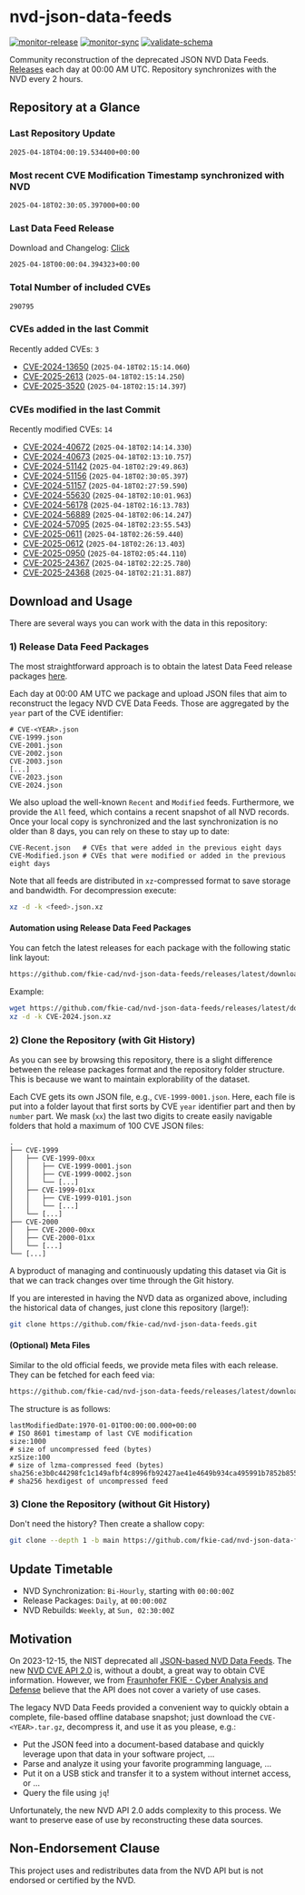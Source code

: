 # nvd-json-data-feeds

[![monitor-release](https://github.com/fkie-cad/nvd-json-data-feeds/actions/workflows/monitor_release.yml/badge.svg)](https://github.com/fkie-cad/nvd-json-data-feeds/actions/workflows/monitor_release.yml)
[![monitor-sync](https://github.com/fkie-cad/nvd-json-data-feeds/actions/workflows/monitor_sync.yml/badge.svg)](https://github.com/fkie-cad/nvd-json-data-feeds/actions/workflows/monitor_sync.yml)
[![validate-schema](https://github.com/fkie-cad/nvd-json-data-feeds/actions/workflows/validate_schema.yml/badge.svg)](https://github.com/fkie-cad/nvd-json-data-feeds/actions/workflows/validate_schema.yml)

Community reconstruction of the deprecated JSON NVD Data Feeds.
[Releases](https://github.com/fkie-cad/nvd-json-data-feeds/releases/latest) each day at 00:00 AM UTC.
Repository synchronizes with the NVD every 2 hours.

## Repository at a Glance

### Last Repository Update

```plain
2025-04-18T04:00:19.534400+00:00
```

### Most recent CVE Modification Timestamp synchronized with NVD

```plain
2025-04-18T02:30:05.397000+00:00
```

### Last Data Feed Release

Download and Changelog: [Click](https://github.com/fkie-cad/nvd-json-data-feeds/releases/latest)

```plain
2025-04-18T00:00:04.394323+00:00
```

### Total Number of included CVEs

```plain
290795
```

### CVEs added in the last Commit

Recently added CVEs: `3`

- [CVE-2024-13650](CVE-2024/CVE-2024-136xx/CVE-2024-13650.json) (`2025-04-18T02:15:14.060`)
- [CVE-2025-2613](CVE-2025/CVE-2025-26xx/CVE-2025-2613.json) (`2025-04-18T02:15:14.250`)
- [CVE-2025-3520](CVE-2025/CVE-2025-35xx/CVE-2025-3520.json) (`2025-04-18T02:15:14.397`)


### CVEs modified in the last Commit

Recently modified CVEs: `14`

- [CVE-2024-40672](CVE-2024/CVE-2024-406xx/CVE-2024-40672.json) (`2025-04-18T02:14:14.330`)
- [CVE-2024-40673](CVE-2024/CVE-2024-406xx/CVE-2024-40673.json) (`2025-04-18T02:13:10.757`)
- [CVE-2024-51142](CVE-2024/CVE-2024-511xx/CVE-2024-51142.json) (`2025-04-18T02:29:49.863`)
- [CVE-2024-51156](CVE-2024/CVE-2024-511xx/CVE-2024-51156.json) (`2025-04-18T02:30:05.397`)
- [CVE-2024-51157](CVE-2024/CVE-2024-511xx/CVE-2024-51157.json) (`2025-04-18T02:27:59.590`)
- [CVE-2024-55630](CVE-2024/CVE-2024-556xx/CVE-2024-55630.json) (`2025-04-18T02:10:01.963`)
- [CVE-2024-56178](CVE-2024/CVE-2024-561xx/CVE-2024-56178.json) (`2025-04-18T02:16:13.783`)
- [CVE-2024-56889](CVE-2024/CVE-2024-568xx/CVE-2024-56889.json) (`2025-04-18T02:06:14.247`)
- [CVE-2024-57095](CVE-2024/CVE-2024-570xx/CVE-2024-57095.json) (`2025-04-18T02:23:55.543`)
- [CVE-2025-0611](CVE-2025/CVE-2025-06xx/CVE-2025-0611.json) (`2025-04-18T02:26:59.440`)
- [CVE-2025-0612](CVE-2025/CVE-2025-06xx/CVE-2025-0612.json) (`2025-04-18T02:26:13.403`)
- [CVE-2025-0950](CVE-2025/CVE-2025-09xx/CVE-2025-0950.json) (`2025-04-18T02:05:44.110`)
- [CVE-2025-24367](CVE-2025/CVE-2025-243xx/CVE-2025-24367.json) (`2025-04-18T02:22:25.780`)
- [CVE-2025-24368](CVE-2025/CVE-2025-243xx/CVE-2025-24368.json) (`2025-04-18T02:21:31.887`)


## Download and Usage

There are several ways you can work with the data in this repository:

### 1) Release Data Feed Packages

The most straightforward approach is to obtain the latest Data Feed release packages [here](https://github.com/fkie-cad/nvd-json-data-feeds/releases/latest).

Each day at 00:00 AM UTC we package and upload JSON files that aim to reconstruct the legacy NVD CVE Data Feeds.
Those are aggregated by the `year` part of the CVE identifier:

```
# CVE-<YEAR>.json
CVE-1999.json
CVE-2001.json
CVE-2002.json
CVE-2003.json
[...]
CVE-2023.json
CVE-2024.json
```

We also upload the well-known `Recent` and `Modified` feeds.
Furthermore, we provide the `All` feed, which contains a recent snapshot of all NVD records.
Once your local copy is synchronized and the last synchronization is no older than 8 days, you can rely on these to stay up to date:

```plain
CVE-Recent.json   # CVEs that were added in the previous eight days
CVE-Modified.json # CVEs that were modified or added in the previous eight days
```

Note that all feeds are distributed in `xz`-compressed format to save storage and bandwidth.
For decompression execute:

```sh
xz -d -k <feed>.json.xz
```

#### Automation using Release Data Feed Packages

You can fetch the latest releases for each package with the following static link layout:

```sh
https://github.com/fkie-cad/nvd-json-data-feeds/releases/latest/download/CVE-<YEAR>.json.xz
```

Example:

```sh
wget https://github.com/fkie-cad/nvd-json-data-feeds/releases/latest/download/CVE-2024.json.xz
xz -d -k CVE-2024.json.xz
```

### 2) Clone the Repository (with Git History)

As you can see by browsing this repository, there is a slight difference between the release packages format and the repository folder structure.
This is because we want to maintain explorability of the dataset.

Each CVE gets its own JSON file, e.g., `CVE-1999-0001.json`.
Here, each file is put into a folder layout that first sorts by CVE `year` identifier part and then by `number` part.
We mask (`xx`) the last two digits to create easily navigable folders that hold a maximum of 100 CVE JSON files:

```plain
.
├── CVE-1999
│   ├── CVE-1999-00xx
│   │   ├── CVE-1999-0001.json
│   │   ├── CVE-1999-0002.json
│   │   └── [...]
│   ├── CVE-1999-01xx
│   │   ├── CVE-1999-0101.json
│   │   └── [...]
│   └── [...]
├── CVE-2000
│   ├── CVE-2000-00xx
│   ├── CVE-2000-01xx
│   └── [...]
└── [...]
```

A byproduct of managing and continuously updating this dataset via Git is that we can track changes over time through the Git history.

If you are interested in having the NVD data as organized above, including the historical data of changes, just clone this repository (large!):

```sh
git clone https://github.com/fkie-cad/nvd-json-data-feeds.git
```

#### (Optional) Meta Files

Similar to the old official feeds, we provide meta files with each release. They can be fetched for each feed via:

```sh
https://github.com/fkie-cad/nvd-json-data-feeds/releases/latest/download/CVE-<YEAR>.meta
```

The structure is as follows:

```plain
lastModifiedDate:1970-01-01T00:00:00.000+00:00                          # ISO 8601 timestamp of last CVE modification
size:1000                                                               # size of uncompressed feed (bytes)
xzSize:100                                                              # size of lzma-compressed feed (bytes)
sha256:e3b0c44298fc1c149afbf4c8996fb92427ae41e4649b934ca495991b7852b855 # sha256 hexdigest of uncompressed feed
```

### 3) Clone the Repository (without Git History)

Don't need the history? Then create a shallow copy:

```sh
git clone --depth 1 -b main https://github.com/fkie-cad/nvd-json-data-feeds.git
```


## Update Timetable

* NVD Synchronization: `Bi-Hourly`, starting with `00:00:00Z`
* Release Packages: `Daily`, at `00:00:00Z`
* NVD Rebuilds: `Weekly`, at `Sun, 02:30:00Z`


## Motivation

On 2023-12-15, the NIST deprecated all [JSON-based NVD Data Feeds](https://nvd.nist.gov/vuln/data-feeds#divRetirementBanner-1).
The new [NVD CVE API 2.0](https://nvd.nist.gov/developers/vulnerabilities) is, without a doubt, a great way to obtain CVE information.
However, we from [Fraunhofer FKIE - Cyber Analysis and Defense](https://www.fkie.fraunhofer.de/en/departments/cad.html) believe that the API does not cover a variety of use cases.

The legacy NVD Data Feeds provided a convenient way to quickly obtain a complete, file-based offline database snapshot; just download the `CVE-<YEAR>.tar.gz`, decompress it, and use it as you please, e.g.:

- Put the JSON feed into a document-based database and quickly leverage upon that data in your software project, ...
- Parse and analyze it using your favorite programming language, ...
- Put it on a USB stick and transfer it to a system without internet access, or ...
- Query the file using `jq`!

Unfortunately, the new NVD API 2.0 adds complexity to this process.
We want to preserve ease of use by reconstructing these data sources.

## Non-Endorsement Clause

This project uses and redistributes data from the NVD API but is not endorsed or certified by the NVD.